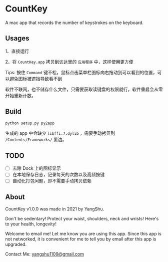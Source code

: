 # CountKey

A mac app that records the number of keystrokes on the keyboard.


## Usages

1、直接运行

2、将 `CountKey.app` 拷贝到访达里的 `应用程序` 中，这样使用更方便

Tips: 按住 `Command` 键不松，鼠标点击菜单栏图标向右拖动到可以看到的位置，可以避免图标被遮挡导致看不到

软件不联网，也不储存什么文件，只需要获取读键盘的权限就行，软件重启会从零开始重新计数。

## Build


```bash
python setup.py py2app
```

生成的 app 中会缺少 `libffi.7.dylib` ，需要手动拷贝到 `/Contents/Frameworks/` 里边。

## TODO

- [ ] 去除 Dock 上的图标显示
- [ ] 在本地保存日志，记录每天的次数以及高频按键
- [ ] 自动化打包问题，即不需要手动拷贝依赖

## About

CountKey v1.0.0 was made in 2021 by YangShu.

Don't be sedentary!
Protect your waist, shoulders, neck and wrists!
Here's to your health, longevity!

Welcome to email me!
Let me know you are using this app.
Since this app is not networked, it is convenient for me to tell you by email after this app is upgraded.

Contact Me: yangshu1109@gmail.com
